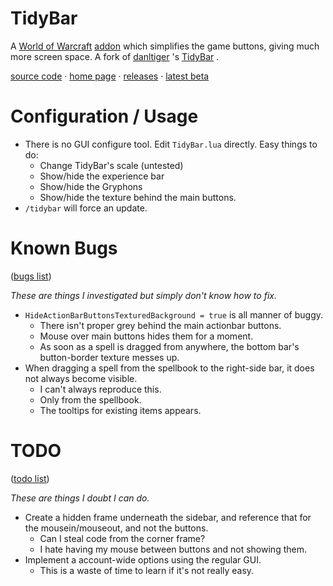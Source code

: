 # TidyBar

A 
[World of Warcraft](http://blog.spiralofhope.com/?p=2987) 
[addon](http://blog.spiralofhope.com/?p=17845) 
which simplifies the game buttons, giving much more screen space.  A fork of 
[danltiger](http://wow.curseforge.com/profiles/danltiger/)
's 
[TidyBar](http://wow.curseforge.com/addons/tidy-bar/)
.

[source code](https://github.com/spiralofhope/TidyBar)
 · [home page](http://blog.spiralofhope.com/?p=19242)
 · [releases](https://github.com/spiralofhope/TidyBar/releases)
 · [latest beta](https://github.com/spiralofhope/TidyBar/archive/master.zip)


# Configuration / Usage

- There is no GUI configure tool.  Edit `TidyBar.lua` directly.  Easy things to do:
  -  Change TidyBar's scale (untested)
  -  Show/hide the experience bar
  -  Show/hide the Gryphons
  -  Show/hide the texture behind the main buttons.
- `/tidybar` will force an update.


# Known Bugs

([bugs list](https://github.com/spiralofhope/TidyBar/issues))

*These are things I investigated but simply don't know how to fix.*

- `HideActionBarButtonsTexturedBackground = true` is all manner of buggy.
  - There isn't proper grey behind the main actionbar buttons.
  - Mouse over main buttons hides them for a moment.
  - As soon as a spell is dragged from anywhere, the bottom bar's button-border texture messes up.
- When dragging a spell from the spellbook to the right-side bar, it does not always become visible.
  -  I can't always reproduce this.
  -  Only from the spellbook.
  -  The tooltips for existing items appears.


# TODO

([todo list](https://github.com/spiralofhope/TidyBar/issues))

*These are things I doubt I can do.*

- Create a hidden frame underneath the sidebar, and reference that for the mousein/mouseout, and not the buttons.
  -  Can I steal code from the corner frame?
  -  I hate having my mouse between buttons and not showing them.
- Implement a account-wide options using the regular GUI.
  -  This is a waste of time to learn if it's not really easy.
